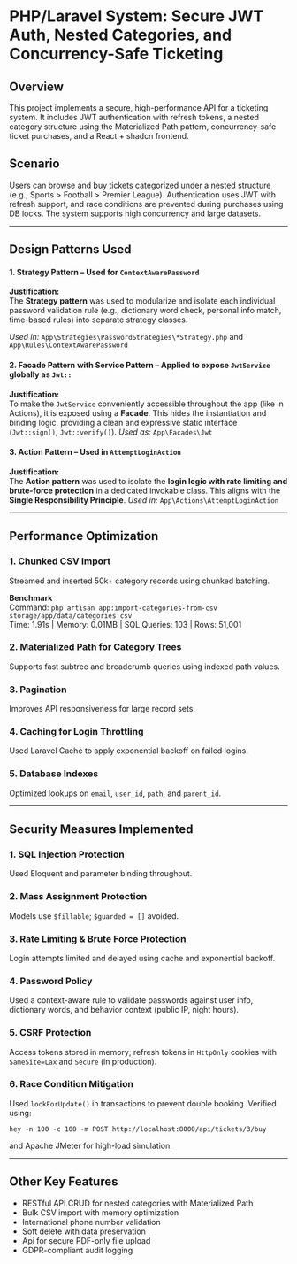 # PHP/Laravel System: Secure JWT Auth, Nested Categories, and Concurrency-Safe Ticketing

## Overview

This project implements a secure, high-performance API for a ticketing system. It includes JWT authentication with refresh tokens, a nested category structure using the Materialized Path pattern, concurrency-safe ticket purchases, and a React + shadcn frontend.

## Scenario

Users can browse and buy tickets categorized under a nested structure (e.g., Sports > Football > Premier League). Authentication uses JWT with refresh support, and race conditions are prevented during purchases using DB locks. The system supports high concurrency and large datasets.

---

## Design Patterns Used

#### 1. Strategy Pattern – Used for `ContextAwarePassword`

**Justification:**  
The **Strategy pattern** was used to modularize and isolate each individual password validation rule (e.g., dictionary word check, personal info match, time-based rules) into separate strategy classes.

_Used in:_ `App\Strategies\PasswordStrategies\*Strategy.php` and `App\Rules\ContextAwarePassword`

#### 2. Facade Pattern with Service Pattern – Applied to expose `JwtService` globally as `Jwt::`

**Justification:**  
To make the `JwtService` conveniently accessible throughout the app (like in Actions), it is exposed using a **Facade**. This hides the instantiation and binding logic, providing a clean and expressive static interface (`Jwt::sign()`, `Jwt::verify()`).
_Used as:_ `App\Facades\Jwt`

#### 3. Action Pattern – Used in `AttemptLoginAction`

**Justification:**  
The **Action pattern** was used to isolate the **login logic with rate limiting and brute-force protection** in a dedicated invokable class. This aligns with the **Single Responsibility Principle**.
_Used in:_ `App\Actions\AttemptLoginAction`

---

## Performance Optimization

### 1. Chunked CSV Import

Streamed and inserted 50k+ category records using chunked batching.

**Benchmark**  
Command: `php artisan app:import-categories-from-csv storage/app/data/categories.csv`  
Time: 1.91s | Memory: 0.01MB | SQL Queries: 103 | Rows: 51,001

### 2. Materialized Path for Category Trees

Supports fast subtree and breadcrumb queries using indexed path values.

### 3. Pagination

Improves API responsiveness for large record sets.

### 4. Caching for Login Throttling

Used Laravel Cache to apply exponential backoff on failed logins.

### 5. Database Indexes

Optimized lookups on `email`, `user_id`, `path`, and `parent_id`.

---

## Security Measures Implemented

### 1. SQL Injection Protection

Used Eloquent and parameter binding throughout.

### 2. Mass Assignment Protection

Models use `$fillable`; `$guarded = []` avoided.

### 3. Rate Limiting & Brute Force Protection

Login attempts limited and delayed using cache and exponential backoff.

### 4. Password Policy

Used a context-aware rule to validate passwords against user info, dictionary words, and behavior context (public IP, night hours).

### 5. CSRF Protection

Access tokens stored in memory; refresh tokens in `HttpOnly` cookies with `SameSite=Lax` and `Secure` (in production).

### 6. Race Condition Mitigation

Used `lockForUpdate()` in transactions to prevent double booking. Verified using:

```
hey -n 100 -c 100 -m POST http://localhost:8000/api/tickets/3/buy
```

and Apache JMeter for high-load simulation.

---

## Other Key Features

- RESTful API CRUD for nested categories with Materialized Path
- Bulk CSV import with memory optimization
- International phone number validation
- Soft delete with data preservation
- Api for secure PDF-only file upload
- GDPR-compliant audit logging
